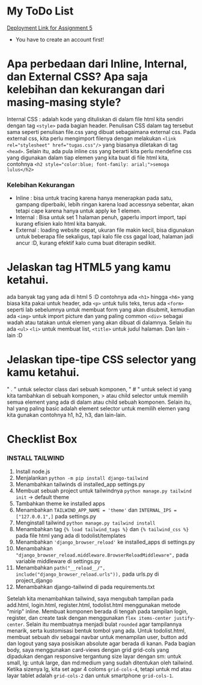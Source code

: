 # My ToDo List
[Deployment Link for Assignment 5](http://tugas2yudi.herokuapp.com/todolist/)
* You have to create an account first!

# Apa perbedaan dari Inline, Internal, dan External CSS? Apa saja kelebihan dan kekurangan dari masing-masing style?
Internal CSS : adalah kode yang dituliskan di dalam file html kita sendiri dengan tag `<style>` pada bagian header. Penulisan CSS dalam tag tersebut sama seperti penulisan file.css yang dibuat sebagaimana external css. Pada external css, kita perlu mengimport filenya dengan melakukan `<link rel="stylesheet" href="tugas.css"/>` yang biasanya diletakan di tag `<head>`. Selain itu, ada pula inline css yang berarti kita perlu mendefine css yang digunakan dalam tiap elemen yang kita buat di file html kita, contohnya `<h2 style="color:blue; font-family: arial;">semoga lulus</h2>`

### Kelebihan Kekurangan
* Inline : bisa untuk tracing karena hanya menerapkan pada satu, gampang diperbaiki, lebih ringan karena load accessnya sebentar, akan tetapi cape karena hanya untuk apply ke 1 elemen.
* Internal : Bisa untuk set 1 halaman penuh, gaperlu import import, tapi kurang efisien kalo html kita banyak.
* External : loading website cepat, ukuran file makin kecil, bisa digunakan untuk beberapa file sekaligus, tapi kalo file css gagal load, halaman jadi ancur :D, kurang efektif kalo cuma buat diterapin sedikit.

# Jelaskan tag HTML5 yang kamu ketahui.
ada banyak tag yang ada di html 5 :D
contohnya ada `<h1>` hingga `<h6>` yang biasa kita pakai untuk header, ada `<p>` untuk tulis teks, terus ada `<form>` seperti lab sebelumnya untuk membuat form yang akan disubmit, kemudian ada `<img>` untuk import picture dan yang paling common `<div>` sebagai wadah atau tatakan untuk elemen yang akan dibuat di dalamnya. Selain itu ada `<ul>` `<li>` untuk membuat list, `<title>` untuk judul halaman. Dan lain - lain :D

# Jelaskan tipe-tipe CSS selector yang kamu ketahui.
" . " untuk selector class dari sebuah komponen,  " # " untuk select id yang kita tambahkan di sebuah komponen,  > atau child selector untuk memilih semua element yang ada di dalam atau child sebuah komponen. Selain itu, hal yang paling basic adalah element selector untuk memilih elemen yang kita gunakan contohnya h1, h2, h3, dan lain-lain.

# Checklist Box
### INSTALL TAILWIND
1. Install node.js
2. Menjalankan `python -m pip install django-tailwind`
3. Menambahkan tailwinds di installed_app settings.py
4. Membuat sebuah project untuk tailwindnya `python manage.py tailwind init` -> default theme
5. Tambahkan theme ke installed apps
6. Menambahkan `TAILWIND_APP_NAME = 'theme'` dan `INTERNAL_IPS = ["127.0.0.1",]` pada settings.py
7. Menginstall tailwind `python manage.py tailwind install`
8. Menambahkan tag `{% load tailwind_tags %}` dan `{% tailwind_css %}` pada file html yang ada di todolist/templates
9. Menambahkan `'django_browser_reload'` ke installed_apps di settings.py
10. Menambahkan ` "django_browser_reload.middleware.BrowserReloadMiddleware",` pada variable middleware di settings.py
11. Menambahkan `path("__reload__/", include("django_browser_reload.urls")),` pada urls.py di project_django
12. Menambahkan django-tailwind di pada requirements.txt
 
Setelah kita menambahkan tailwind, saya mengubah tampilan pada add.html, login.html, register.html, todolist.html menggunakan metode "mirip" inline. Membuat komponen berada di tengah pada tampilan login, register, dan create task dengan menggunakan `flex items-center justify-center`. Selain itu membuatnya menjadi bulat `rounded` agar tampilannya menarik, serta kustomisasi bentuk tombol yang ada. Untuk todolist.html, membuat sebuah div sebagai navbar untuk menampilan user, button add dan logout yang saya posisikan absolute agar berada di kanan. Pada bagian body, saya menggunakan card-views dengan grid grid-cols yang dipadukan dengan responsive tergantung size layar dengan sm: untuk small, lg: untuk large, dan md:medium yang sudah ditentukan oleh tailwind. Ketika sizenya lg, kita set agar 4 coloms `grid-cols-4`, tetapi untuk md atau layar tablet adalah `grid-cols-2` dan untuk smartphone `grid-cols-1`.
